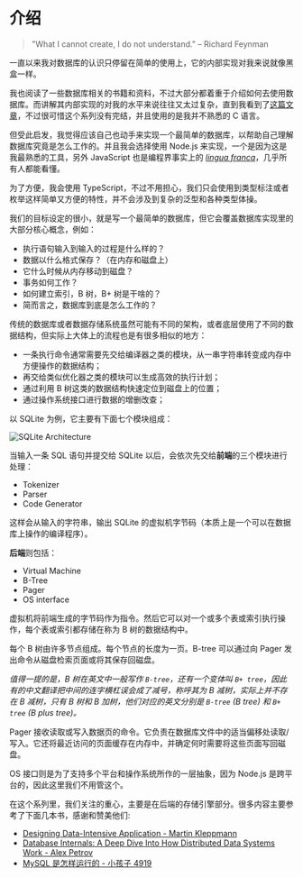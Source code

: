 # 介绍

> "What I cannot create, I do not understand." – Richard Feynman

一直以来我对数据库的认识只停留在简单的使用上，它的内部实现对我来说就像黑盒一样。

我也阅读了一些数据库相关的书籍和资料，不过大部分都着重于介绍如何去使用数据库。而讲解其内部实现的对我的水平来说往往又太过复杂，直到我看到了[这篇文章](https://cstack.github.io/db_tutorial/)，不过很可惜这个系列没有完结，并且使用的是我并不熟悉的 C 语言。

但受此启发，我觉得应该自己也动手来实现一个最简单的数据库，以帮助自己理解数据库究竟是怎么工作的。并且我会选择使用 Node.js 来实现，一个是因为这是我最熟悉的工具，另外 JavaScript 也是编程界事实上的 _[lingua franca](https://en.wikipedia.org/wiki/Lingua_franca)_，几乎所有人都能看懂。

为了方便，我会使用 TypeScript，不过不用担心，我们只会使用到类型标注或者枚举这样简单又方便的特性，并不会涉及到复杂的泛型和各种类型体操。

我们的目标设定的很小，就是写一个最简单的数据库，但它会覆盖数据库实现里的大部分核心概念，例如：

- 执行语句输入到输入的过程是什么样的？
- 数据以什么格式保存？（在内存和磁盘上）
- 它什么时候从内存移动到磁盘？
- 事务如何工作？
- 如何建立索引，B 树，B+ 树是干啥的？
- 简而言之，数据库到底是怎么工作的？

传统的数据库或者数据存储系统虽然可能有不同的架构，或者底层使用了不同的数据结构，但实际上大体上的流程也是有很多相似的地方：

- 一条执行命令通常需要先交给编译器之类的模块，从一串字符串转变成内存中方便操作的数据结构；
- 再交给类似优化器之类的模块可以生成高效的执行计划；
- 通过利用 B 树这类的数据结构快速定位到磁盘上的位置；
- 通过操作系统接口进行数据的增删改查；

以 SQLite 为例，它主要有下面七个模块组成：

![SQLite Architecture](https://www.sqlite.org/zipvfs/doc/trunk/www/arch1.gif)

当输入一条 SQL 语句并提交给 SQLite 以后，会依次先交给**前端**的三个模块进行处理：

- Tokenizer
- Parser
- Code Generator

这样会从输入的字符串，输出 SQLite 的虚拟机字节码（本质上是一个可以在数据库上操作的编译程序）。

**后端**则包括：

- Virtual Machine
- B-Tree
- Pager
- OS interface

虚拟机将前端生成的字节码作为指令。然后它可以对一个或多个表或索引执行操作，每个表或索引都存储在称为 B 树的数据结构中。

每个 B 树由许多节点组成。每个节点的长度为一页。B-tree 可以通过向 Pager 发出命令从磁盘检索页面或将其保存回磁盘。

_值得一提的是，B 树在英文中一般写作 `B-tree`，还有一个变体叫 `B+ tree`，因此有的中文翻译把中间的连字横杠误会成了减号，称呼其为 B 减树，实际上并不存在 B 减树，只有 B 树和 B 加树，他们对应的英文分别是 `B-tree` (B tree) 和 `B+ tree` (B plus tree)。_

Pager 接收读取或写入数据页的命令。它负责在数据库文件中的适当偏移处读取/写入。它还将最近访问的页面缓存在内存中，并确定何时需要将这些页面写回磁盘。

OS 接口则是为了支持多个平台和操作系统所作的一层抽象，因为 Node.js 是跨平台的，因此这里我们不用管这个。

在这个系列里，我们关注的重心，主要是在后端的存储引擎部分。很多内容主要参考了下面几本书，感谢和赞美他们:

- [Designing Data-Intensive Application - Martin Kleppmann](https://book.douban.com/subject/26197294/)
- [Database Internals: A Deep Dive Into How Distributed Data Systems Work - Alex Petrov](https://book.douban.com/subject/33387077/)
- [MySQL 是怎样运行的 - 小孩子 4919](https://book.douban.com/subject/35231266/)
